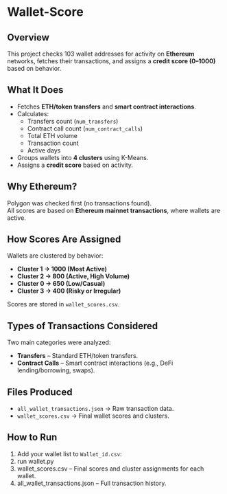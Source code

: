 # Wallet-Score

## Overview
This project checks 103 wallet addresses for activity on **Ethereum** networks, fetches their transactions, and assigns a **credit score (0–1000)** based on behavior.

## What It Does
- Fetches **ETH/token transfers** and **smart contract interactions**.
- Calculates:
  - Transfers count (`num_transfers`)
  - Contract call count (`num_contract_calls`)
  - Total ETH volume
  - Transaction count
  - Active days
- Groups wallets into **4 clusters** using K-Means.
- Assigns a **credit score** based on activity.

## Why Ethereum?
Polygon was checked first (no transactions found).  
All scores are based on **Ethereum mainnet transactions**, where wallets are active.

## How Scores Are Assigned
Wallets are clustered by behavior:
- **Cluster 1 → 1000 (Most Active)**  
- **Cluster 2 → 800 (Active, High Volume)**  
- **Cluster 0 → 650 (Low/Casual)**  
- **Cluster 3 → 400 (Risky or Irregular)**  

Scores are stored in `wallet_scores.csv`.

## Types of Transactions Considered

Two main categories were analyzed:

- **Transfers** – Standard ETH/token transfers.
- **Contract Calls** – Smart contract interactions (e.g., DeFi lending/borrowing, swaps).

## Files Produced
- `all_wallet_transactions.json` → Raw transaction data.  
- `wallet_scores.csv` → Final wallet scores and clusters.

## How to Run
1. Add your wallet list to `Wallet_id.csv`:
2. run wallet.py
3. wallet_scores.csv – Final scores and cluster assignments for each wallet.
4. all_wallet_transactions.json – Full transaction history.
